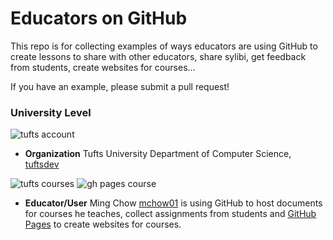 # Educators on GitHub

This repo is for collecting examples of ways educators are using GitHub to create lessons to share with other educators, share sylibi, get feedback from students, create websites for courses... 

If you have an example, please submit a pull request! 

### University Level

![tufts account]()
- **Organization** Tufts University Department of Computer Science, [tuftsdev](https://github.com/tuftsdev)

![tufts courses]()
![gh pages course]()
- **Educator/User** Ming Chow [mchow01](https://github.com/mchow01) is using GitHub to host documents for courses he teaches, collect assignments from students and [GitHub Pages](http://www.pages.github.com) to create websites for courses. 

